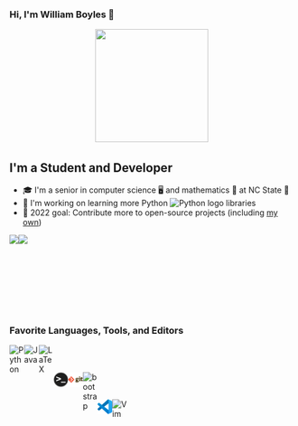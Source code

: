 ### Hi, I'm William Boyles :wave:

<p align="center">
  <img src="https://wmboyles.com/assets/Images/Index/MyPicture2.jpg" width="200px" height="200px"/>
</p>

## I'm a Student and Developer
- :mortar_board: I'm a senior in computer science :desktop_computer: and mathematics :notebook: at NC State :wolf:
- :seedling: I'm working on learning more Python <img alt="Python logo" width="18pt" src="https://upload.wikimedia.org/wikipedia/commons/c/c3/Python-logo-notext.svg" /> libraries
- :goal_net: 2022 goal: Contribute more to open-source projects (including [my own](https://github.com/wmboyles/Math-Summaries))

<p><img align="left" src="https://github-readme-stats.vercel.app/api?username=wmboyles&show_icons=true&locale=en&count_private=true&theme=omni&hide_rank=true" /></p>
<p><img align="left" src="https://github-readme-stats.vercel.app/api/top-langs/?username=wmboyles&theme=omni&layout=compact" /></p>
<br/><br/><br/><br/><br/><br/><br/><br/>

### Favorite Languages, Tools, and Editors
<img align="left" alt="Python" width="26px" src="https://upload.wikimedia.org/wikipedia/commons/c/c3/Python-logo-notext.svg" />
<img align="left" alt="Java" width="26px" src="https://cdn.worldvectorlogo.com/logos/java-14.svg" />
<img align="left" alt="LaTeX" width="26px" src="https://i.stack.imgur.com/t5VF4.png" />

<br /><br />

<img align="left" alt="terminal" width="26px" src="https://raw.githubusercontent.com/github/explore/80688e429a7d4ef2fca1e82350fe8e3517d3494d/topics/terminal/terminal.png" />
<img align="left" alt="git" width="26px" src="https://raw.githubusercontent.com/github/explore/80688e429a7d4ef2fca1e82350fe8e3517d3494d/topics/git/git.png" />
<img align="left" alt="bootstrap" width="26px" src="https://upload.wikimedia.org/wikipedia/commons/thumb/b/b2/Bootstrap_logo.svg/768px-Bootstrap_logo.svg.png" />

<br /><br />

<img align="left" alt="VS Code" width="26px" src="https://raw.githubusercontent.com/github/explore/80688e429a7d4ef2fca1e82350fe8e3517d3494d/topics/visual-studio-code/visual-studio-code.png" />
<img align="left" alt="Vim" width="26px" src="https://upload.wikimedia.org/wikipedia/commons/thumb/9/9f/Vimlogo.svg/816px-Vimlogo.svg.png" />
<br /><br />
